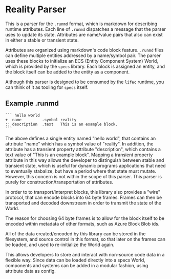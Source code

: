# Reality Parser 

This is a parser for the `.runmd` format, which is markdown for describing runtime
attributes. Each line of `.runmd` dispatches a message that the parser uses to update its state. Attributes are name/value pairs that also can exist in either a 
stable or transient state. 

Attributes are organized using markdown's code block feature. `.runmd` files can define multiple entities addressed by a name/symbol pair. The parser uses these blocks to initialize an ECS (Entity Component System) World, which is provided by the `specs` library. Each block is assigned an entity, and the block itself can be added to the entity as a component. 

Although this parser is designed to be consumed by the `lifec` runtime, you can think of it as tooling for `specs` itself.

## Example .runmd 
````
``` hello world
+  name         .symbol reality
:: description  .text   This is an example block. 
```
````

The above defines a single entity named "hello world", that contains an 
attribute "name" which has a symbol value of "reality". In addition, 
the attribute has a transient property attribute "description", which 
contains a text value of "This is an example block". Mapping a transient property attribute in this way allows the developer to distinguish between stable
and transient state, which is useful for dynamic programs applications that 
need to eventually stabalize, but have a period where that state must mutate. However, this concern is not within the scope of this parser. This parser is purely
for construction/transportation of attributes. 

In order to to transport/interpret blocks, this library also provides a "wire" protocol, that can encode blocks into 64 byte frames. Frames can then be transported and decoded downstream in order to transmit the state of the World. 

The reason for choosing 64 byte frames is to allow for the block itself to be encoded within metadata of other formats, such as Azure Block Blob ids. 

All of the data created/encoded by this library can be stored in the filesystem, and source control in this format, so that later on the frames can be loaded, and used to re-initialize the World again. 

This allows developers to store and interact with non-source code data in a flexible
way. Since data can be loaded directly into a specs World, components and systems can be added in a modular fashion, using attribute data as config. 
